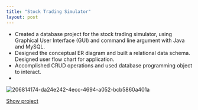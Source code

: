 ```yaml
---
title: "Stock Trading Simulator"
layout: post
---
```

- Created a database project for the stock trading simulator, using Graphical User Interface (GUI) and command line argument with Java and MySQL.
- Designed the conceptual ER diagram and built a relational data schema. Designed user flow chart for application.
- Accomplished CRUD operations and used database programming object to interact.
- 
![206814174-da24e242-4ecc-4694-a052-bcb5860a401a](https://user-images.githubusercontent.com/105135459/207776948-8ca65134-56df-4f16-891a-37d31b9122b0.png)

[Show project](https://github.com/Huicccc/StockTradingSimulator)
